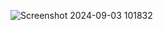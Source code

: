 ![Screenshot 2024-09-03 101832](https://github.com/user-attachments/assets/8a951df1-54a2-4b86-812a-e169480d0654)
